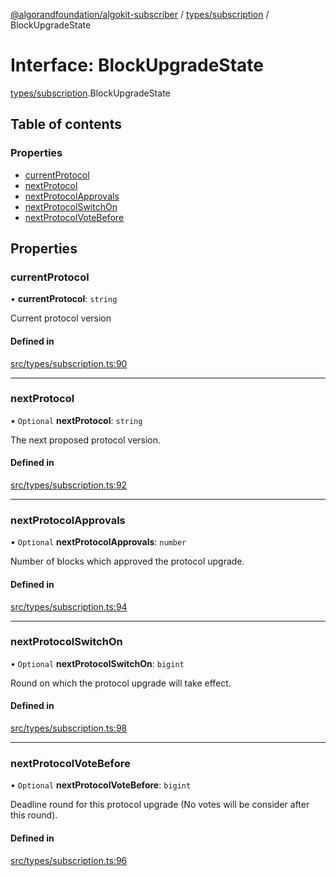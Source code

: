 [@algorandfoundation/algokit-subscriber](../README.md) / [types/subscription](../modules/types_subscription.md) / BlockUpgradeState

# Interface: BlockUpgradeState

[types/subscription](../modules/types_subscription.md).BlockUpgradeState

## Table of contents

### Properties

- [currentProtocol](types_subscription.BlockUpgradeState.md#currentprotocol)
- [nextProtocol](types_subscription.BlockUpgradeState.md#nextprotocol)
- [nextProtocolApprovals](types_subscription.BlockUpgradeState.md#nextprotocolapprovals)
- [nextProtocolSwitchOn](types_subscription.BlockUpgradeState.md#nextprotocolswitchon)
- [nextProtocolVoteBefore](types_subscription.BlockUpgradeState.md#nextprotocolvotebefore)

## Properties

### currentProtocol

• **currentProtocol**: `string`

Current protocol version

#### Defined in

[src/types/subscription.ts:90](https://github.com/algorandfoundation/algokit-subscriber-ts/blob/main/src/types/subscription.ts#L90)

___

### nextProtocol

• `Optional` **nextProtocol**: `string`

The next proposed protocol version.

#### Defined in

[src/types/subscription.ts:92](https://github.com/algorandfoundation/algokit-subscriber-ts/blob/main/src/types/subscription.ts#L92)

___

### nextProtocolApprovals

• `Optional` **nextProtocolApprovals**: `number`

Number of blocks which approved the protocol upgrade.

#### Defined in

[src/types/subscription.ts:94](https://github.com/algorandfoundation/algokit-subscriber-ts/blob/main/src/types/subscription.ts#L94)

___

### nextProtocolSwitchOn

• `Optional` **nextProtocolSwitchOn**: `bigint`

Round on which the protocol upgrade will take effect.

#### Defined in

[src/types/subscription.ts:98](https://github.com/algorandfoundation/algokit-subscriber-ts/blob/main/src/types/subscription.ts#L98)

___

### nextProtocolVoteBefore

• `Optional` **nextProtocolVoteBefore**: `bigint`

Deadline round for this protocol upgrade (No votes will be consider after this round).

#### Defined in

[src/types/subscription.ts:96](https://github.com/algorandfoundation/algokit-subscriber-ts/blob/main/src/types/subscription.ts#L96)

